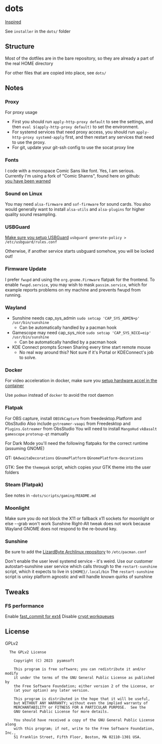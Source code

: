 # dots

[Inspired](https://www.atlassian.com/git/tutorials/dotfiles)

See `installer` in the `dots/` folder

## Structure

Most of the dotfiles are in the bare repository, so they are
already a part of the real HOME directory

For other files that are copied into place, see `dots/`

## Notes

### Proxy

For proxy usage
- First you should run `apply-http-proxy default` to see the settings, and then
  `eval $(apply-http-proxy default)` to set the environment.
- For systemd services that need proxy access, you should run `apply-http-proxy systemd-apply`
  first, and then restart any services that need to use the proxy.
- For git, update your git-ssh config to use the socat proxy line

### Fonts

I code with a monospace Comic Sans like font. Yes, I am serious.  
Currently I'm using a fork of "Comic Shanns", found here on github:  
[you have been warned](https://github.com/jesusmgg/comic-shanns-mono)

### Sound on Linux
You may need `alsa-firmware` and `sof-firmware` for sound cards. You also would generally
want to install `alsa-utils` and `alsa-plugins` for higher quality sound resampling.

### USBGuard
[Make sure you setup USBGuard](https://wiki.archlinux.org/title/USBGuard)
`usbguard generate-policy > /etc/usbguard/rules.conf`

Otherwise, if another service starts usbguard somehow, you will be locked out!

### Firmware Update
I prefer `fwupd` and using the `org.gnome.Firmware` flatpak for the frontend.
To enable `fwupd.service`, you may wish to mask `passim.service`, which
for example reports problems on my machine and prevents fwupd from running.

### Wayland
- Sunshine needs cap_sys_admin `sudo setcap 'CAP_SYS_ADMIN+p' /usr/bin/sunshine`
  - Can be automatically handled by a pacman hook
- Gamescope may need cap_sys_nice `sudo setcap 'CAP_SYS_NICE=eip' /usr/bin/sunshine`
  - Can be automatically handled by a pacman hook
- KDE Connect prompts Screen Sharing every time start remote mouse
  - No real way around this? Not sure if it's Portal or KDEConnect's job to solve.

### Docker
For video acceleration in docker, make sure you
[setup hardware accel in the container](https://jellyfin.org/docs/general/administration/hardware-acceleration#hardware-acceleration-on-docker-linux)

Use `podman` instead of `docker` to avoid the root daemon

### Flatpak
For OBS capture, install `OBSVkCapture` from freedesktop.Platform and ObsStudio
Also include `gstreamer-vaapi` from Freedesktop and `Plugins.Gstreamer` from ObsStudio
You will need to install `MangoHud` `vkBasalt` `gamescope` `protonup-qt` manually

For Dark Mode you'll need the following flatpaks for the correct runtime (assuming GNOME)

QT:
`QAdwaitaDecorations`
`QGnomePlatform`
`QGnomePlatform-decorations`

GTK:
See the `themepak` script, which copies your GTK theme into the user folders

### Steam (Flatpak)
See notes in `~dots/scripts/gaming/README.md`

### Moonlight
Make sure you do not block the X11 or fallback x11 sockets for moonlight or else --grab won't work
Sunshine Right-Alt tweak does not work because Wayland GNOME does not respond to the re-bound key.

### Sunshine
Be sure to add the [LizardByte Archlinux repository](https://github.com/LizardByte/pacman-repo)
to `/etc/pacman.conf`

Don't enable the user level systemd service - it's weird. Use our customer autostart-sunshine user service
which calls through to the `restart-sunshine` script, which it expects to live in `${HOME}/.local/bin`
The `restart-sunshine` script is unixy platform agnostic and will handle known quirks of sunshine 

## Tweaks

### FS performance
Enable [fast_commit for ext4](https://wiki.archlinux.org/title/Ext4#Enabling_fast_commit_in_existing_filesystems)
Disable [crypt workqueues](https://wiki.archlinux.org/title/Dm-crypt/Specialties)

## License

GPLv2

```
  The GPLv2 License

    Copyright (C) 2023  pyamsoft

    This program is free software; you can redistribute it and/or modify
    it under the terms of the GNU General Public License as published by
    the Free Software Foundation; either version 2 of the License, or
    (at your option) any later version.

    This program is distributed in the hope that it will be useful,
    but WITHOUT ANY WARRANTY; without even the implied warranty of
    MERCHANTABILITY or FITNESS FOR A PARTICULAR PURPOSE.  See the
    GNU General Public License for more details.

    You should have received a copy of the GNU General Public License along
    with this program; if not, write to the Free Software Foundation, Inc.,
    51 Franklin Street, Fifth Floor, Boston, MA 02110-1301 USA.
```

